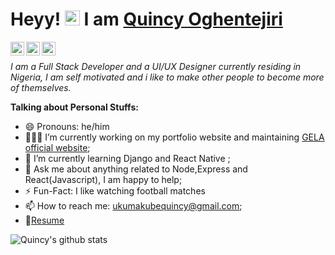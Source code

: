 
# Heyy! <img src="https://user-images.githubusercontent.com/1303154/88677602-1635ba80-d120-11ea-84d8-d263ba5fc3c0.gif" width="24px" alt="hi"> I am [Quincy Oghentejiri](https://google.com)

<a href="https://twitter.com/Quibcyoghenex">
  <img align ="left" alt="Quincy Oghenetejiri | Twitter" width="22px" src="https://cdn.jsdelivr.net/npm/simple-icons@v3/icons/twitter.svg" />
</a>
<a href="https://www.linkedin.com/in/quincy-oghenetejiri/">
  <img align="left" alt="Quincy Linkedin" width="22px" src="https://cdn.jsdelivr.net/npm/simple-icons@v3/icons/linkedin.svg" />
</a>
<a href="https://mailto:ukumakubequincy@gmail.com">
  <img align="left" alt="Quincy's Mail" width="22px" src="https://cdn.jsdelivr.net/npm/simple-icons@v3/icons/gmail.svg" />
</a>

<br/>


*I am  a Full Stack Developer and a UI/UX  Designer currently residing in Nigeria, I am self motivated and i like to make other people to become more of themselves.*

 
**Talking about Personal Stuffs:**
- 😄 Pronouns: he/him
- 👨🏽‍💻 I’m currently working on my portfolio website and  maintaining [GELA official website](https://gela.com);
- 🌱 I’m currently learning Django and React Native ; 
- 💬 Ask me about anything related to Node,Express and React(Javascript), I am happy to help;
- ⚡️ Fun-Fact: I like watching football matches 
- 📫 How to reach me: ukumakubequincy@gmail.com;
- 📝[Resume]()
 


![Quincy's github stats](https://github-readme-stats.vercel.app/api?username=Te-Stack&show_icons=true&hide_border=true)






